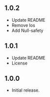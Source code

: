 ## 1.0.2

* Update README
* Remove Ios
* Add Null-safety


## 1.0.1

* Update README
* License

## 1.0.0

* Initial release.
